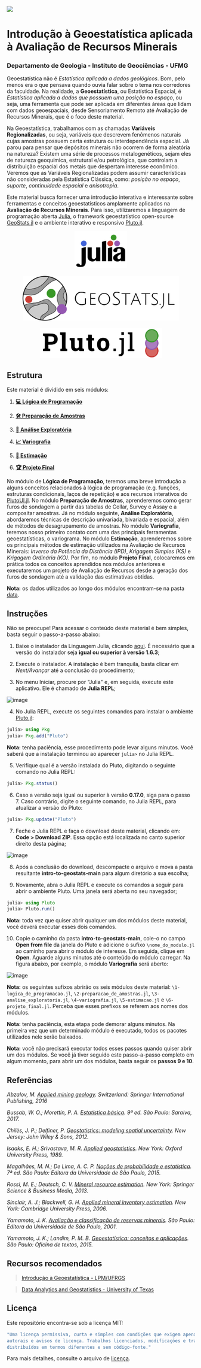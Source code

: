 <p align="left">
  <img src="https://logodownload.org/wp-content/uploads/2015/02/ufmg-logo-2.png" height="80"><br>
</p>

# Introdução à Geoestatística aplicada à Avaliação de Recursos Minerais
### Departamento de Geologia - Instituto de Geociências - UFMG

Geoestatística não é _Estatística aplicada a dados geológicos_. Bom, pelo menos era o que pensava quando ouvia falar sobre o tema nos corredores da faculdade. Na realidade, a **Geoestatística**, ou Estatística Espacial, é *Estatística aplicada a dados que possuem uma posição no espaço*, ou seja, uma ferramenta que pode ser aplicada em diferentes áreas que lidam com dados geoespaciais, desde Sensoriamento Remoto até Avaliação de Recursos Minerais, que é o foco deste material.

Na Geoestatística, trabalhamos com as chamadas **Variáveis Regionalizadas**, ou seja, variáveis que descrevem fenômenos naturais cujas amostras possuem certa estrutura ou interdependência espacial. Já parou para pensar que depósitos minerais não ocorrem de forma aleatória na natureza? Existem uma série de processos metalogenéticos, sejam eles de natureza geoquímica, estrutural e/ou petrológica, que controlam a distribuição espacial dos metais que despertam interesse econômico. Veremos que as Variáveis Regionalizadas podem assumir características não consideradas pela Estatística Clássica, como: _posição no espaço_, _suporte_, _continuidade espacial_ e _anisotropia_.

Este material busca fornecer uma introdução interativa e interessante sobre ferramentas e conceitos geoestatísticos amplamente aplicados na **Avaliação de Recursos Minerais**. Para isso, utilizaremos a linguagem de programação aberta [Julia](https://julialang.org/), o framework geoestatístico open-source [GeoStats.jl](https://juliaearth.github.io/GeoStats.jl/stable/) e o ambiente interativo e responsivo [Pluto.jl](https://github.com/fonsp/Pluto.jl).

<p align="center">
  <img alt="Julia Lang" src="https://github.com/JuliaLang/julia-logo-graphics/blob/master/images/julia-logo-color.svg" height="100"><br><br>
  <img alt="GeoStats.jl" src="https://github.com/JuliaEarth/GeoStats.jl/blob/master/docs/src/assets/logo-text.svg?raw=true" height="120"><br><br>
  <img alt="Pluto.jl" src="https://raw.githubusercontent.com/fonsp/Pluto.jl/dd0ead4caa2d29a3a2cfa1196d31e3114782d363/frontend/img/logo_white_contour.svg" height="80">
</p>

## Estrutura

Este material é dividido em seis módulos:

1. **[💻 Lógica de Programação](https://github.com/fnaghetini/intro-to-geostats/blob/main/1-logica_de_programacao.jl)**

2. **[🛠️ Preparação de Amostras](https://github.com/fnaghetini/intro-to-geostats/blob/main/2-preparacao_de_amostras.jl)**

3. **[🔎 Análise Exploratória](https://github.com/fnaghetini/intro-to-geostats/blob/main/3-analise_exploratoria.jl)**

4. **[📈 Variografia](https://github.com/fnaghetini/intro-to-geostats/blob/main/4-variografia.jl)**

5. **[🎯 Estimação](https://github.com/fnaghetini/intro-to-geostats/blob/main/5-estimacao.jl)**

6. **[🏆 Projeto Final](https://github.com/fnaghetini/intro-to-geostats/blob/main/6-projeto_final.jl)**

No módulo de **Lógica de Programação**, teremos uma breve introdução a alguns conceitos relacionados à lógica de programação (e.g. funções, estruturas condicionais, laços de repetição) e aos recursos interativos do [PlutoUI.jl](https://github.com/JuliaPluto/PlutoUI.jl). No módulo **Preparação de Amostras**, aprenderemos como gerar furos de sondagem a partir das tabelas de Collar, Survey e Assay e a compositar amostras. Já no módulo seguinte, **Análise Exploratória**, abordaremos técnicas de descrição univariada, bivariada e espacial, além de métodos de desagrupamento de amostras. No módulo **Variografia**, teremos nosso primeiro contato com uma das principais ferramentas geoestatísticas, o variograma. No módulo **Estimação**, aprenderemos sobre os principais métodos de estimação utilizados na Avaliação de Recursos Minerais: _Inverso da Potência da Distância (IPD)_, _Krigagem Simples (KS)_ e _Krigagem Ordinária (KO)_. Por fim, no módulo **Projeto Final**, colocaremos em prática todos os conceitos aprendidos nos módulos anteriores e executaremos um projeto de Avaliação de Recursos desde a geração dos furos de sondagem até a validação das estimativas obtidas.

**Nota:** os dados utilizados ao longo dos módulos encontram-se na pasta [data](https://github.com/fnaghetini/intro-to-geostats).

## Instruções

Não se preocupe! Para acessar o conteúdo deste material é bem simples, basta seguir o passo-a-passo abaixo:

1. Baixe o instalador da Linguagem Julia, clicando [aqui](https://julialang.org/downloads/). É necessário que a versão do instalador seja **igual ou superior à versão 1.6.3**;

2. Execute o instalador. A instalação é bem tranquila, basta clicar em _Next/Avançar_ até a conclusão do procedimento;

3. No menu Iniciar, procure por "Julia" e, em seguida, execute este aplicativo. Ele é chamado de **Julia REPL**;

![image](https://user-images.githubusercontent.com/63740520/139559000-5d0123ad-5fe8-4318-b721-8745e880cf1d.png)

4. No Julia REPL, execute os seguintes comandos para instalar o ambiente [Pluto.jl](https://github.com/fonsp/Pluto.jl):
```julia
julia> using Pkg
julia> Pkg.add("Pluto")
```
**Nota:** tenha paciência, esse procedimento pode levar alguns minutos. Você saberá que a instalação terminou ao aparecer `julia>` no Julia REPL.

5. Verifique qual é a versão instalada do Pluto, digitando o seguinte comando no Julia REPL:

```julia
julia> Pkg.status()
```
6. Caso a versão seja igual ou superior à versão **0.17.0**, siga para o passo 7. Caso contrário, digite o seguinte comando, no Julia REPL, para atualizar a versão do Pluto:

```julia
julia> Pkg.update("Pluto")
```

7. Feche o Julia REPL e faça o download deste material, clicando em: **Code > Download ZIP**. Essa opção está localizada no canto superior direito desta página;

![image](https://user-images.githubusercontent.com/63740520/139559269-dbca805f-0b8f-4280-bdad-7f21dfbf3aea.png)

8. Após a conclusão do download, descompacte o arquivo e mova a pasta resultante **intro-to-geostats-main** para algum diretório a sua escolha;

9. Novamente, abra o Julia REPL e execute os comandos a seguir para abrir o ambiente Pluto. Uma janela será aberta no seu navegador;

```julia
julia> using Pluto
julia> Pluto.run()
```

**Nota:** toda vez que quiser abrir qualquer um dos módulos deste material, você deverá executar esses dois comandos.

10. Copie o caminho da pasta **intro-to-geostats-main**, cole-o no campo **Open from file** da janela do Pluto e adicione o sufixo `\nome_do_modulo.jl` ao caminho para abrir o módulo de interesse. Em seguida, clique em **Open**. Aguarde alguns minutos até o conteúdo do módulo carregar. Na figura abaixo, por exemplo, o módulo **Variografia** será aberto:

![image](https://user-images.githubusercontent.com/63740520/139559509-8f699d90-632c-45da-8577-8ad45ac92d2f.png)

**Nota:** os seguintes sufixos abrirão os seis módulos deste material: `\1-logica_de_programacao.jl`, `\2-preparacao_de_amostras.jl`, `\3-analise_exploratoria.jl`, `\4-variografia.jl`, `\5-estimacao.jl` e `\6-projeto_final.jl`. Perceba que esses prefixos se referem aos nomes dos módulos.

**Nota:** tenha paciência, esta etapa pode demorar alguns minutos. Na primeira vez que um determinado módulo é executado, todos os pacotes utilizados nele serão baixados.

**Nota:** você não precisará executar todos esses passos quando quiser abrir um dos módulos. Se você já tiver seguido este passo-a-passo completo em algum momento, para abrir um dos módulos, basta seguir os **passos 9 e 10**.

## Referências

*Abzalov, M. [Applied mining geology](https://www.google.com.br/books/edition/Applied_Mining_Geology/Oy3RDAAAQBAJ?hl=pt-BR&gbpv=0). Switzerland: Springer International Publishing, 2016*

*Bussab, W. O.; Morettin, P. A. [Estatística básica](https://www.google.com.br/books/edition/ESTAT%C3%8DSTICA_B%C3%81SICA/vDhnDwAAQBAJ?hl=pt-BR&gbpv=0). 9ª ed. São Paulo: Saraiva, 2017.*

*Chilès, J. P.; Delfiner, P. [Geostatistics: modeling spatial uncertainty](https://www.google.com.br/books/edition/Geostatistics/CUC55ZYqe84C?hl=pt-BR&gbpv=0). New Jersey: John Wiley & Sons, 2012.*

*Isaaks, E. H.; Srivastava, M. R. [Applied geostatistics](https://www.google.com.br/books/edition/Applied_Geostatistics/gUXQzQEACAAJ?hl=pt-BR). New York: Oxford University Press, 1989.*

*Magalhães, M. N.; De Lima, A. C. P. [Noções de probabilidade e estatística](https://www.google.com.br/books/edition/No%C3%A7%C3%B5es_de_Probabilidade_e_Estat%C3%ADstica/-BAuPwAACAAJ?hl=pt-BR). 7ª ed. São Paulo: Editora da Universidade de São Paulo, 2015.*

*Rossi, M. E.; Deutsch, C. V. [Mineral resource estimation](https://www.google.com.br/books/edition/Mineral_Resource_Estimation/gzK_BAAAQBAJ?hl=pt-BR&gbpv=0). New York: Springer Science & Business Media, 2013.*

*Sinclair, A. J.; Blackwell, G. H. [Applied mineral inventory estimation](https://www.google.com.br/books/edition/Applied_Mineral_Inventory_Estimation/oo7rCrFQJksC?hl=pt-BR&gbpv=0). New York: Cambridge University Press, 2006.*

*Yamamoto, J. K. [Avaliação e classificação de reservas minerais](https://www.google.com.br/books/edition/Avalia%C3%A7%C3%A3o_e_classifica%C3%A7%C3%A3o_de_reserva/AkmsTIzmblQC?hl=pt-BR&gbpv=0). São Paulo: Editora da Universidade de São Paulo, 2001*.

*Yamamoto, J. K.; Landim, P. M. B. [Geoestatística: conceitos e aplicações](https://www.google.com.br/books/edition/Geoestat%C3%ADstica/QUsrBwAAQBAJ?hl=pt-BR&gbpv=0). São Paulo: Oficina de textos, 2015.*

## Recursos recomendados

> [Introdução à Geoestatística - LPM/UFRGS](https://www.youtube.com/watch?v=G_phXlFDINw&list=PL0EYHNpWwMVkKgf_SiPWN37OblHCUIOen)

> [Data Analytics and Geostatistics - University of Texas](https://www.youtube.com/watch?v=pxckixOlguA&list=PLG19vXLQHvSB-D4XKYieEku9GQMQyAzjJ)

## Licença

Este repositório encontra-se sob a licença MIT:

```bash
"Uma licença permissiva, curta e simples com condições que exigem apenas a preservação de direitos
autorais e avisos de licença. Trabalhos licenciados, modificações e trabalhos maiores podem ser
distribuídos em termos diferentes e sem código-fonte."
```

Para mais detalhes, consulte o arquivo de [licença](https://github.com/fnaghetini/intro-to-geostats/blob/main/LICENSE).
